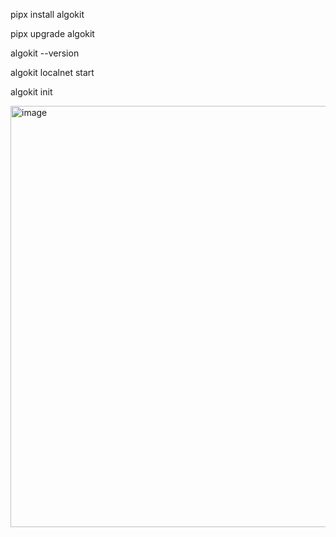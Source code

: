 pipx install algokit

pipx upgrade algokit

algokit --version

algokit localnet start

algokit init

<img width="1672" height="674" alt="image" src="https://github.com/user-attachments/assets/773a06f7-d503-4c4b-ac2c-5405a4e0e447" />

